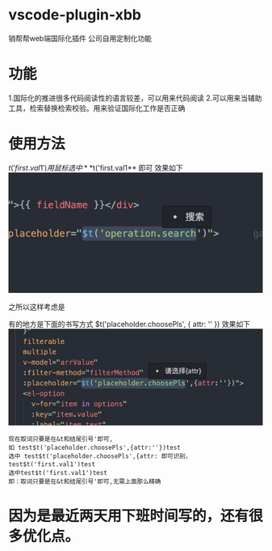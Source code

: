 <!--
 * @Author: jing.chen
 * @Date: 2020-04-16 11:24:27
 * @LastEditors: jing.chen
 * @LastEditTime: 2020-04-23 13:52:07
 * @Description: 
 -->
# vscode-plugin-xbb
销帮帮web端国际化插件
公司自用定制化功能

# 功能
1.国际化的推进很多代码阅读性的语言较差，可以用来代码阅读
2.可以用来当辅助工具，检索替换检索校验。用来验证国际化工作是否正确

# 使用方法
$t('first.val1')
 用鼠标选中  **$t('first.val1**  即可
效果如下
![image](https://github.com/chenjing0823/vscode-plugin-xbb/blob/master/img/QQ20200423-132646@2x.png?raw=true)


之所以这样考虑是

有的地方是下面的书写方式
$t('placeholder.choosePls', { attr: '' })
效果如下
![image](https://github.com/chenjing0823/vscode-plugin-xbb/blob/master/img/QQ20200423-132631@2x.png?raw=true)
```
现在取词只要是在&t和结尾引号'即可,
如 test$t('placeholder.choosePls',{attr:''})test
选中 test$t('placeholder.choosePls',{attr: 即可识别，
test$t('first.val1')test
选中test$t('first.val1')test
即：取词只要是在&t和结尾引号'即可,无需上面那么精确
```

# 因为是最近两天用下班时间写的，还有很多优化点。

 
